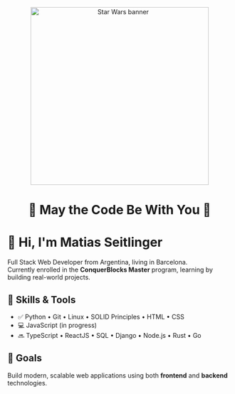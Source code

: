 <p align="center">
  <img src="https://github.com/lukeSkydev/lukeSkydev/assets/your-banner.gif" width="400" alt="Star Wars banner"/>
</p>

<h1 align="center">🌌 May the Code Be With You 🌌</h1>

# 👋 Hi, I'm Matias Seitlinger

Full Stack Web Developer from Argentina, living in Barcelona.  
Currently enrolled in the **ConquerBlocks Master** program, learning by building real-world projects.

## 🧠 Skills & Tools

- ✅ Python • Git • Linux • SOLID Principles • HTML • CSS
- 💻 JavaScript (in progress)  
- 🔜 TypeScript • ReactJS • SQL • Django • Node.js • Rust • Go

## 🚀 Goals

Build modern, scalable web applications using both **frontend** and **backend** technologies.



